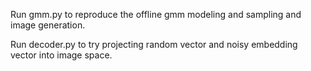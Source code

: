 Run gmm.py to reproduce the offline gmm modeling and sampling and image generation.

Run decoder.py to try projecting random vector and noisy embedding vector into image space.
